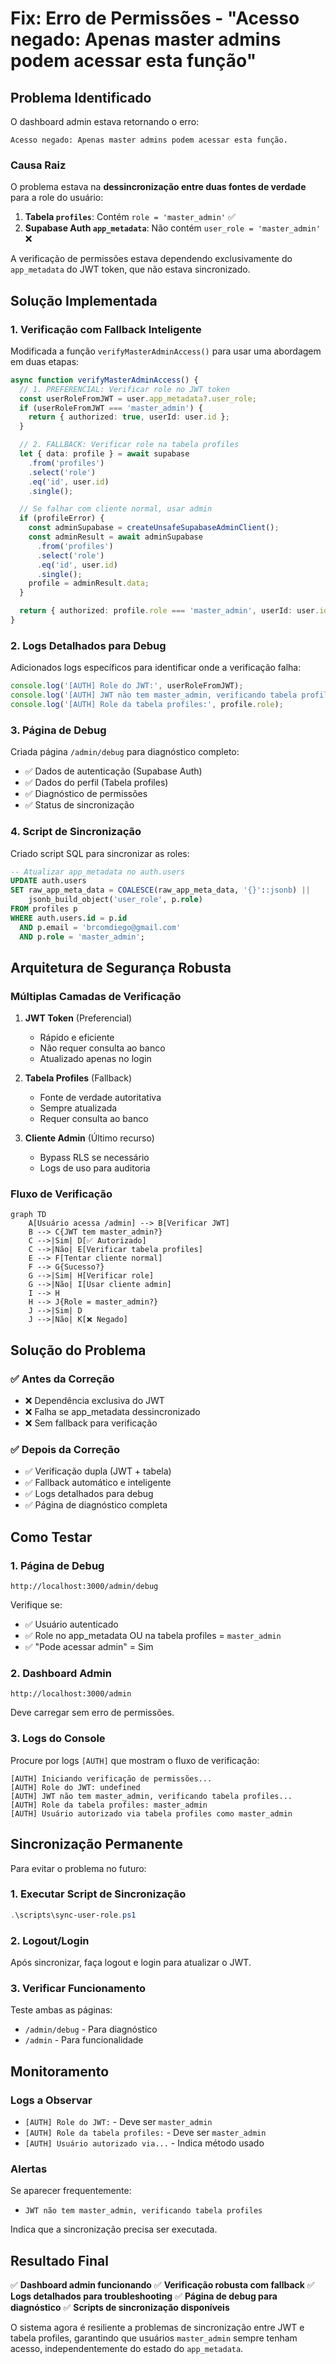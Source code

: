 # Fix: Erro de Permissões - "Acesso negado: Apenas master admins podem acessar esta função"

## Problema Identificado

O dashboard admin estava retornando o erro:
```
Acesso negado: Apenas master admins podem acessar esta função.
```

### Causa Raiz

O problema estava na **dessincronização entre duas fontes de verdade** para a role do usuário:

1. **Tabela `profiles`**: Contém `role = 'master_admin'` ✅
2. **Supabase Auth `app_metadata`**: Não contém `user_role = 'master_admin'` ❌

A verificação de permissões estava dependendo exclusivamente do `app_metadata` do JWT token, que não estava sincronizado.

## Solução Implementada

### 1. Verificação com Fallback Inteligente

Modificada a função `verifyMasterAdminAccess()` para usar uma abordagem em duas etapas:

```typescript
async function verifyMasterAdminAccess() {
  // 1. PREFERENCIAL: Verificar role no JWT token
  const userRoleFromJWT = user.app_metadata?.user_role;
  if (userRoleFromJWT === 'master_admin') {
    return { authorized: true, userId: user.id };
  }

  // 2. FALLBACK: Verificar role na tabela profiles
  let { data: profile } = await supabase
    .from('profiles')
    .select('role')
    .eq('id', user.id)
    .single();

  // Se falhar com cliente normal, usar admin
  if (profileError) {
    const adminSupabase = createUnsafeSupabaseAdminClient();
    const adminResult = await adminSupabase
      .from('profiles')
      .select('role')
      .eq('id', user.id)
      .single();
    profile = adminResult.data;
  }

  return { authorized: profile.role === 'master_admin', userId: user.id };
}
```

### 2. Logs Detalhados para Debug

Adicionados logs específicos para identificar onde a verificação falha:

```typescript
console.log('[AUTH] Role do JWT:', userRoleFromJWT);
console.log('[AUTH] JWT não tem master_admin, verificando tabela profiles...');
console.log('[AUTH] Role da tabela profiles:', profile.role);
```

### 3. Página de Debug

Criada página `/admin/debug` para diagnóstico completo:

- ✅ Dados de autenticação (Supabase Auth)
- ✅ Dados do perfil (Tabela profiles)
- ✅ Diagnóstico de permissões
- ✅ Status de sincronização

### 4. Script de Sincronização

Criado script SQL para sincronizar as roles:

```sql
-- Atualizar app_metadata no auth.users
UPDATE auth.users 
SET raw_app_meta_data = COALESCE(raw_app_meta_data, '{}'::jsonb) || 
    jsonb_build_object('user_role', p.role)
FROM profiles p
WHERE auth.users.id = p.id 
  AND p.email = 'brcomdiego@gmail.com'
  AND p.role = 'master_admin';
```

## Arquitetura de Segurança Robusta

### Múltiplas Camadas de Verificação

1. **JWT Token** (Preferencial)
   - Rápido e eficiente
   - Não requer consulta ao banco
   - Atualizado apenas no login

2. **Tabela Profiles** (Fallback)
   - Fonte de verdade autoritativa
   - Sempre atualizada
   - Requer consulta ao banco

3. **Cliente Admin** (Último recurso)
   - Bypass RLS se necessário
   - Logs de uso para auditoria

### Fluxo de Verificação

```mermaid
graph TD
    A[Usuário acessa /admin] --> B[Verificar JWT]
    B --> C{JWT tem master_admin?}
    C -->|Sim| D[✅ Autorizado]
    C -->|Não| E[Verificar tabela profiles]
    E --> F[Tentar cliente normal]
    F --> G{Sucesso?}
    G -->|Sim| H[Verificar role]
    G -->|Não| I[Usar cliente admin]
    I --> H
    H --> J{Role = master_admin?}
    J -->|Sim| D
    J -->|Não| K[❌ Negado]
```

## Solução do Problema

### ✅ Antes da Correção
- ❌ Dependência exclusiva do JWT
- ❌ Falha se app_metadata dessincronizado
- ❌ Sem fallback para verificação

### ✅ Depois da Correção
- ✅ Verificação dupla (JWT + tabela)
- ✅ Fallback automático e inteligente
- ✅ Logs detalhados para debug
- ✅ Página de diagnóstico completa

## Como Testar

### 1. Página de Debug
```
http://localhost:3000/admin/debug
```

Verifique se:
- ✅ Usuário autenticado
- ✅ Role no app_metadata OU na tabela profiles = `master_admin`
- ✅ "Pode acessar admin" = Sim

### 2. Dashboard Admin
```
http://localhost:3000/admin
```

Deve carregar sem erro de permissões.

### 3. Logs do Console

Procure por logs `[AUTH]` que mostram o fluxo de verificação:
```
[AUTH] Iniciando verificação de permissões...
[AUTH] Role do JWT: undefined
[AUTH] JWT não tem master_admin, verificando tabela profiles...
[AUTH] Role da tabela profiles: master_admin
[AUTH] Usuário autorizado via tabela profiles como master_admin
```

## Sincronização Permanente

Para evitar o problema no futuro:

### 1. Executar Script de Sincronização
```powershell
.\scripts\sync-user-role.ps1
```

### 2. Logout/Login
Após sincronizar, faça logout e login para atualizar o JWT.

### 3. Verificar Funcionamento
Teste ambas as páginas:
- `/admin/debug` - Para diagnóstico
- `/admin` - Para funcionalidade

## Monitoramento

### Logs a Observar

- `[AUTH] Role do JWT:` - Deve ser `master_admin`
- `[AUTH] Role da tabela profiles:` - Deve ser `master_admin`
- `[AUTH] Usuário autorizado via...` - Indica método usado

### Alertas

Se aparecer frequentemente:
- `JWT não tem master_admin, verificando tabela profiles`

Indica que a sincronização precisa ser executada.

## Resultado Final

✅ **Dashboard admin funcionando**
✅ **Verificação robusta com fallback**
✅ **Logs detalhados para troubleshooting**
✅ **Página de debug para diagnóstico**
✅ **Scripts de sincronização disponíveis**

O sistema agora é resiliente a problemas de sincronização entre JWT e tabela profiles, garantindo que usuários `master_admin` sempre tenham acesso, independentemente do estado do `app_metadata`. 